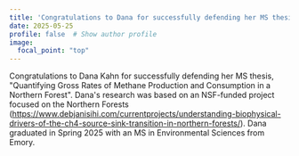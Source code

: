 ```yaml
---
title: 'Congratulations to Dana for successfully defending her MS thesis'
date: 2025-05-25
profile: false  # Show author profile
image:
  focal_point: "top"
---
```


Congratulations to Dana Kahn for successfully defending her MS thesis, "Quantifying Gross Rates of Methane Production and Consumption in a Northern Forest". Dana's research was based on an NSF-funded project focused on the Northern Forests (https://www.debjanisihi.com/currentprojects/understanding-biophysical-drivers-of-the-ch4-source-sink-transition-in-northern-forests/). Dana graduated in Spring 2025 with an MS in Environmental Sciences from Emory.
